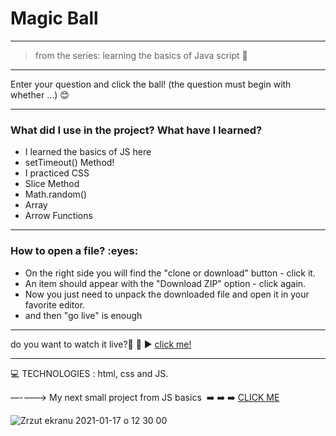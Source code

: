 <h1> Magic Ball </h1>

----------
>from the series: learning the basics of Java script  :muscle:

----


Enter your question and click the ball!
(the question must begin with whether ...) :blush:

-------

<h3>What did I use in the project? What have I learned?</h3>

* I learned the basics of JS here
* setTimeout() Method!
* I practiced CSS
* Slice Method
* Math.random()
* Array
* Arrow Functions




-----
<h3>How to open a file? :eyes: </h3>

* On the right side you will find the "clone or download" button - click it.
* An item should appear with the "Download ZIP" option - click again.
* Now you just need to unpack the downloaded file and open it in your favorite editor.
* and then "go live" is enough

-----

do you want to watch it live?📲 :calling:  :arrow_forward:   [click me!](https://martynakil.github.io/magic_ball/04%20-%20Magic%208Ball/index.html)


-----


:computer: TECHNOLOGIES : html, css and JS.

—---->
My next small project from JS basics  :arrow_right: :arrow_right: :arrow_right: [CLICK ME ](https://github.com/martynakil/countdown-timer)


![Zrzut ekranu 2021-01-17 o 12 30 00](https://user-images.githubusercontent.com/59742201/104839167-b98dae00-58bf-11eb-82d1-f6afdfacd611.png)
